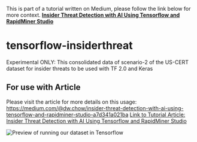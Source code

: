 This is part of a tutorial written on Medium, please follow the link below for more context.
**[Insider Threat Detection with AI Using Tensorflow and RapidMiner Studio](https://towardsdatascience.com/insider-threat-detection-with-ai-using-tensorflow-and-rapidminer-studio-a7d341a021ba)**

# tensorflow-insiderthreat
Experimental ONLY: This consolidated data of scenario-2 of the US-CERT dataset for insider threats to be used with TF 2.0 and Keras

## For use with Article
Please visit the article for more details on this usage: https://medium.com/@dw.chow/insider-threat-detection-with-ai-using-tensorflow-and-rapidminer-studio-a7d341a021ba
[Link to Tutorial Article:  Insider Threat Detection with AI Using Tensorflow and RapidMiner Studio](https://medium.com/@dw.chow/insider-threat-detection-with-ai-using-tensorflow-and-rapidminer-studio-a7d341a021ba)

![Preview of running our dataset in Tensorflow](https://media-exp1.licdn.com/dms/image/C5612AQEQp1U91WZjjQ/article-inline_image-shrink_1000_1488/0?e=1595462400&v=beta&t=8nf3ensTNbsA5o5NEzYIacKtC-A4FLWqYnvdv1fiYc4)
